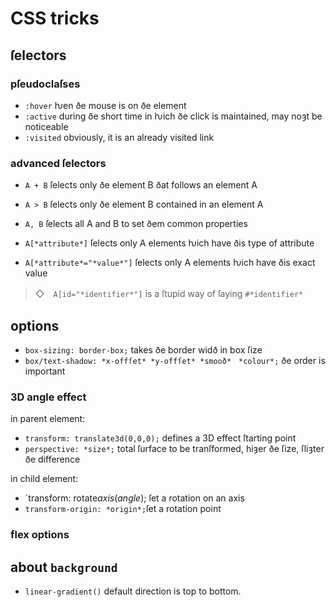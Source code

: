 # CSS tricks

## ſelectors

### pſeudoclaſses
- `:hover` ƕen ðe mouse is on ðe element
- `:active` during ðe short time in ƕich ðe click is maintained, may noȝt be noticeable
- `:visited` obviously, it is an already visited link

### advanced ſelectors
- `A + B` ſelects only ðe element B ðat follows an element A
- `A > B` ſelects only ðe element B contained in an element A
- `A, B` ſelects all A and B to set ðem common properties

- `A[*attribute*]` ſelects only A elements ƕich have ðis type of attribute
- `A[*attribute*="*value*"]` ſelects only A elements ƕich have ðis exact value
> ◇　`A[id="*identifier*"]` is a ſtupid way of ſaying `#*identifier*`


## options
- `box-sizing: border-box;` takes ðe border widð in box ſize
- `box/text-shadow: *x-offſet* *y-offſet* *smooð*　*colour*;` ðe order is important


### 3D angle effect
in parent element:
- `transform: translate3d(0,0,0);` defines a 3D effect ſtarting point
- `perspective: *size*;` total ſurface to be tranſformed, hiȝer ðe ſize, ſliȝter ðe difference

in child element:
- `transform: rotate*axis*(*angle*); ſet a rotation on an axis
- `transform-origin: *origin*;`ſet a rotation point

### flex options

## about `background`
- `linear-gradient()` default direction is top to bottom.

